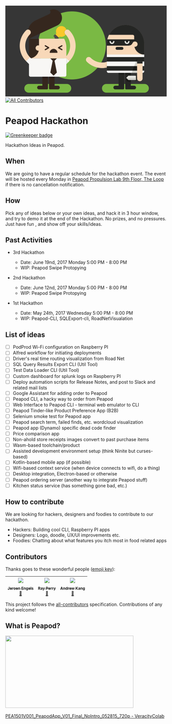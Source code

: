 ![](banner.png?raw=true)
[![All Contributors](https://img.shields.io/badge/all_contributors-3-orange.svg?style=flat-square)](#contributors)
# Peapod Hackathon

[![Greenkeeper badge](https://badges.greenkeeper.io/soleo/peapod-hackathon.svg)](https://greenkeeper.io/)

Hackathon Ideas in Peapod. 

## When
We are going to have a regular schedule for the hackathon event. The event will be hosted every Monday in [Peapod Propulsion Lab 9th Floor, The Loop](https://foursquare.com/v/peapod-propulsion-labs/526aba5e11d27edb8ead6088) if there is no cancellation notification. 

## How

Pick any of ideas below or your own ideas, and hack it in 3 hour window, and try to demo it at the end of the Hackathon. No prizes, and no pressures. Just have fun , and show off your skills/ideas.  

## Past Activities 

- 3rd Hackathon
    - Date: June 19nd, 2017 Monday 5:00 PM - 8:00 PM
    - WIP: Peapod Swipe Protopying
 
- 2nd Hackathon
    - Date: June 12nd, 2017 Monday 5:00 PM - 8:00 PM
    - WIP: Peapod Swipe Protopying

- 1st Hackathon 
    - Date: May 24th, 2017 Wednesday 5:00 PM - 8:00 PM
    - WIP: Peapod-CLI, SQLExport-cli, RoadNetVisualation
  
## List of ideas

- [ ] PodProd Wi-Fi configuration on Raspberry PI
- [ ] Alfred workflow for initiating deployments
- [ ] Driver's real time routing visualization from Road Net
- [ ] SQL Query Results Export CLI (Util Tool)
- [ ] Test Data Loader CLI (Util Tool)
- [ ] Custom dashboard for splunk logs on Raspberry PI
- [ ] Deploy automation scripts for Release Notes, and post to Slack and related mail lists
- [ ] Google Assistant for adding order to Peapod
- [ ] Peapod CLI, a hacky way to order from Peapod
- [ ] Web Interface to Peapod CLI - terminal web emulator to CLI
- [ ] Peapod Tinder-like Product Preference App (B2B)
- [ ] Selenium smoke test for Peapod app
- [ ] Peapod search term, failed finds, etc. wordcloud visualization
- [ ] Peapod app (Dynamo) specific dead code finder
- [ ] Price comparison app
- [ ] Non-ahold store receipts images convert to past purchase items 
- [ ] Wasm-based toolchain/product
- [ ] Assisted development environment setup (think Ninite but curses-based)
- [ ] Kotlin-based mobile app (if possible)
- [ ] Wifi-based context service (when device connects to wifi, do a thing)
- [ ] Desktop integration, Electron-based or otherwise
- [ ] Peapod ordering server (another way to integrate Peapod stuff)
- [ ] Kitchen status service (has something gone bad, etc.)

## How to contribute

We are looking for hackers, designers and foodies to contribute to our hackathon.

- Hackers: Building cool CLI, Raspberry PI apps
- Designers: Logo, doodle, UX/UI improvements etc.
- Foodies: Chatting about what features you itch most in food related apps

## Contributors

Thanks goes to these wonderful people ([emoji key](https://github.com/kentcdodds/all-contributors#emoji-key)):

<!-- ALL-CONTRIBUTORS-LIST:START - Do not remove or modify this section -->
| [<img src="https://avatars2.githubusercontent.com/u/3869412?v=3" width="100px;"/><br /><sub>Jeroen Engels</sub>](https://github.com/jfmengels)<br />[📖](https://github.com/soleo/peapod-hackathon/commits?author=jfmengels "Documentation") | [<img src="https://avatars3.githubusercontent.com/u/625619?v=3" width="100px;"/><br /><sub>Ray Perry</sub>](http://catastrophestudios.com)<br />[📖](https://github.com/soleo/peapod-hackathon/commits?author=RaycatRakittra "Documentation") | [<img src="https://avatars0.githubusercontent.com/u/8826640?v=3" width="100px;"/><br /><sub>Andrew Kang</sub>](https://github.com/akang1108)<br />[📖](https://github.com/soleo/peapod-hackathon/commits?author=akang1108 "Documentation") |
| :---: | :---: | :---: |
<!-- ALL-CONTRIBUTORS-LIST:END -->

This project follows the [all-contributors](https://github.com/kentcdodds/all-contributors) specification. Contributions of any kind welcome!


## What is Peapod?

<p><a href="https://veracitycolab.wistia.com/medias/uj6rzvjnyg?wvideo=uj6rzvjnyg"><img src="https://embedwistia-a.akamaihd.net/deliveries/12bc6c975b30dd0f29afca88a932d9f8438eb8ff.jpg?image_play_button_size=2x&amp;image_crop_resized=960x540&amp;image_play_button=1&amp;image_play_button_color=7b796ae0" width="400" height="225" style="width: 400px; height: 225px;"></a></p><p><a href="https://veracitycolab.wistia.com/medias/uj6rzvjnyg?wvideo=uj6rzvjnyg">PEA1501V001_PeapodApp_V01_Final_NoIntro_052815_720p - VeracityColab</a></p>
